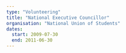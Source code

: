 ```yaml
---
type: "Volunteering"
title: "National Executive Councillor"
organisation: "National Union of Students"
dates:
  start: 2009-07-30
  end: 2011-06-30
---
```


